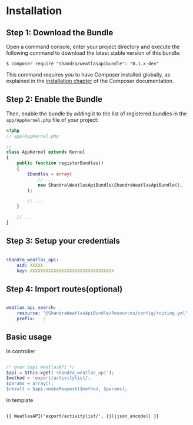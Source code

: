 Installation
============

Step 1: Download the Bundle
---------------------------

Open a command console, enter your project directory and execute the
following command to download the latest stable version of this bundle:

```console
$ composer require "shandra/weatlasapibundle": "0.1.x-dev"
```

This command requires you to have Composer installed globally, as explained
in the [installation chapter](https://getcomposer.org/doc/00-intro.md)
of the Composer documentation.

Step 2: Enable the Bundle
-------------------------

Then, enable the bundle by adding it to the list of registered bundles
in the `app/AppKernel.php` file of your project:

```php
<?php
// app/AppKernel.php

// ...
class AppKernel extends Kernel
{
    public function registerBundles()
    {
        $bundles = array(
            // ...
            new Shandra\WeatlasApiBundle\ShandraWeatlasApiBundle(),
        );

        // ...
    }

    // ...
}
```

Step 3: Setup your credentials
------------------------------
```yaml

shandra_weatlas_api:
    aid: XXXXX
    key: XXXXXXXXXXXXXXXXXXXXXXXXXXXXXXXX

```

Step 4: Import routes(optional)
-------------------------------
```yaml

weatlas_api_search:
    resource: "@ShandraWeatlasApiBundle/Resources/config/routing.yml"
    prefix:   /

```

Basic usage
-------------------------

In controller

```php

/* @var $api WeatlasAPI */
$api = $this->get('shandra_weatlas_api');
$method = 'export/activitylist/;
$params = array();
$result = $api->makeRequest($method, $params);

```

In template

```twig

{{ WeatlasAPI('export/activitylist/', {})|json_encode() }}

```
